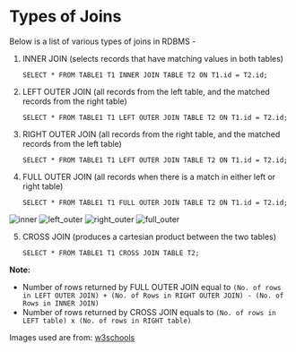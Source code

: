 # Types of Joins

Below is a list of various types of joins in RDBMS -

1. INNER JOIN (selects records that have matching values in both tables)

       SELECT * FROM TABLE1 T1 INNER JOIN TABLE T2 ON T1.id = T2.id;
    
2. LEFT OUTER JOIN (all records from the left table, and the matched records from the right table)

       SELECT * FROM TABLE1 T1 LEFT OUTER JOIN TABLE T2 ON T1.id = T2.id;
    
3. RIGHT OUTER JOIN (all records from the right table, and the matched records from the left table)

       SELECT * FROM TABLE1 T1 LEFT OUTER JOIN TABLE T2 ON T1.id = T2.id;
    
4. FULL OUTER JOIN (all records when there is a match in either left or right table)
    
       SELECT * FROM TABLE1 T1 FULL OUTER JOIN TABLE T2 ON T1.id = T2.id;

![inner](https://www.w3schools.com/sql/img_innerjoin.gif)
![left_outer](https://www.w3schools.com/sql/img_leftjoin.gif)
![right_outer](https://www.w3schools.com/sql/img_rightjoin.gif)
![full_outer](https://www.w3schools.com/sql/img_fulljoin.gif)

5. CROSS JOIN (produces a cartesian product between the two tables)

       SELECT * FROM TABLE1 T1 CROSS JOIN TABLE T2;

**Note:**
  -  Number of rows returned by FULL OUTER JOIN equal to `(No. of rows in LEFT OUTER JOIN) + (No. of Rows in RIGHT OUTER JOIN) - (No. of Rows in INNER JOIN)`
  -  Number of rows returned by CROSS JOIN equals to `(No. of rows in LEFT table) x (No. of rows in RIGHT table)`


Images used are from: [w3schools](https://www.w3schools.com/sql/sql_join.asp)
